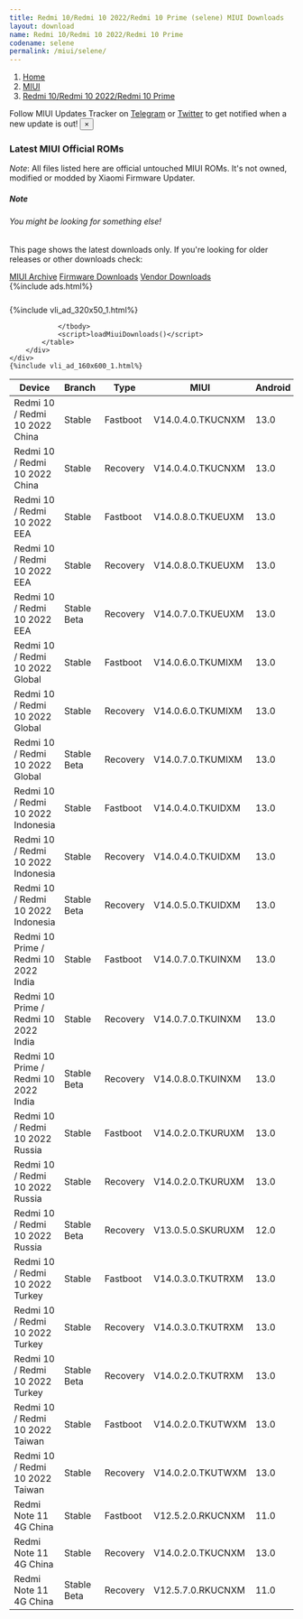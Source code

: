 ```yaml
---
title: Redmi 10/Redmi 10 2022/Redmi 10 Prime (selene) MIUI Downloads
layout: download
name: Redmi 10/Redmi 10 2022/Redmi 10 Prime
codename: selene
permalink: /miui/selene/
---
```

<nav aria-label="breadcrumb">
    <ol class="breadcrumb">
        <li class="breadcrumb-item"><a href="/">Home</a></li>
        <li class="breadcrumb-item"><a href="/miui/">MIUI</a></li>
        <li class="breadcrumb-item active" aria-current="page"><a href="/miui/selene/">Redmi 10/Redmi 10 2022/Redmi 10 Prime</a></li>
    </ol>
</nav>
<div class="alert alert-primary alert-dismissible fade show" role="alert">
    Follow MIUI Updates Tracker on <a href="https://t.me/MIUIUpdatesTracker" class="alert-link">Telegram</a>
     or <a href="https://twitter.com/MiFwUpdater" class="alert-link">Twitter</a> to get notified when a new update is out!
    <button type="button" class="close" data-dismiss="alert" aria-label="Close">
        <span aria-hidden="true">&times;</span>
    </button>
</div>

### Latest MIUI Official ROMs
*Note*: All files listed here are official untouched MIUI ROMs. It's not owned, modified or modded by Xiaomi Firmware Updater.
<div class="card">
  <div class="card-body">
    <h5 class="card-title">Note</h5>
    <h6 class="card-subtitle mb-2 text-muted">You might be looking for something else!</h6>
    <p class="card-text">This page shows the latest downloads only.
     If you're looking for older releases or other downloads check:</p>
    <a href="/archive/miui/selene/" class="card-link">MIUI Archive</a>
    <a href="/firmware/selene/" class="card-link">Firmware Downloads</a>
    <a href="/vendor/selene/" class="card-link">Vendor Downloads</a>
  </div>
</div>
{%include ads.html%}
<div class="row justify-content-center">
    <div class="col-10">
        <div class="table-responsive-md" style="margin-top: 25px;">
            {%include vli_ad_320x50_1.html%}
            <table id="miui" class="display dt-responsive nowrap compact table table-striped table-hover table-sm">
                <thead class="thead-dark">
                    <tr>
                        <th data-ref="device">Device</th>
                        <th data-ref="branch">Branch</th>
                        <th data-ref="type">Type</th>
                        <th data-ref="miui">MIUI</th>
                        <th data-ref="android">Android</th>
                        <th data-ref="size">Size</th>
                        <th data-ref="size">Date</th>
                        <th data-ref="link">Link</th>
                    </tr>
                </thead>
                <tbody>
                <tr><td>Redmi 10 / Redmi 10 2022 China</td><td>Stable</td><td>Fastboot</td><td>V14.0.4.0.TKUCNXM</td><td>13.0</td><td>5.4 GB</td><td>2023-12-28</td><td><a href="/miui/selene/stable/V14.0.4.0.TKUCNXM/">Download</a></td></tr>
<tr><td>Redmi 10 / Redmi 10 2022 China</td><td>Stable</td><td>Recovery</td><td>V14.0.4.0.TKUCNXM</td><td>13.0</td><td>4.1 GB</td><td>2024-01-05</td><td><a href="/miui/selene/stable/V14.0.4.0.TKUCNXM/">Download</a></td></tr>
<tr><td>Redmi 10 / Redmi 10 2022 EEA</td><td>Stable</td><td>Fastboot</td><td>V14.0.8.0.TKUEUXM</td><td>13.0</td><td>5.9 GB</td><td>2023-12-01</td><td><a href="/miui/selene/stable/V14.0.8.0.TKUEUXM/">Download</a></td></tr>
<tr><td>Redmi 10 / Redmi 10 2022 EEA</td><td>Stable</td><td>Recovery</td><td>V14.0.8.0.TKUEUXM</td><td>13.0</td><td>3.4 GB</td><td>2023-12-08</td><td><a href="/miui/selene/stable/V14.0.8.0.TKUEUXM/">Download</a></td></tr>
<tr><td>Redmi 10 / Redmi 10 2022 EEA</td><td>Stable Beta</td><td>Recovery</td><td>V14.0.7.0.TKUEUXM</td><td>13.0</td><td>3.4 GB</td><td>2023-10-12</td><td><a href="/miui/selene/stable beta/V14.0.7.0.TKUEUXM/">Download</a></td></tr>
<tr><td>Redmi 10 / Redmi 10 2022 Global</td><td>Stable</td><td>Fastboot</td><td>V14.0.6.0.TKUMIXM</td><td>13.0</td><td>6.3 GB</td><td>2023-12-02</td><td><a href="/miui/selene/stable/V14.0.6.0.TKUMIXM/">Download</a></td></tr>
<tr><td>Redmi 10 / Redmi 10 2022 Global</td><td>Stable</td><td>Recovery</td><td>V14.0.6.0.TKUMIXM</td><td>13.0</td><td>3.5 GB</td><td>2023-12-08</td><td><a href="/miui/selene/stable/V14.0.6.0.TKUMIXM/">Download</a></td></tr>
<tr><td>Redmi 10 / Redmi 10 2022 Global</td><td>Stable Beta</td><td>Recovery</td><td>V14.0.7.0.TKUMIXM</td><td>13.0</td><td>3.7 GB</td><td>2024-05-09</td><td><a href="/miui/selene/stable beta/V14.0.7.0.TKUMIXM/">Download</a></td></tr>
<tr><td>Redmi 10 / Redmi 10 2022 Indonesia</td><td>Stable</td><td>Fastboot</td><td>V14.0.4.0.TKUIDXM</td><td>13.0</td><td>5.5 GB</td><td>2023-10-12</td><td><a href="/miui/selene/stable/V14.0.4.0.TKUIDXM/">Download</a></td></tr>
<tr><td>Redmi 10 / Redmi 10 2022 Indonesia</td><td>Stable</td><td>Recovery</td><td>V14.0.4.0.TKUIDXM</td><td>13.0</td><td>3.4 GB</td><td>2023-10-19</td><td><a href="/miui/selene/stable/V14.0.4.0.TKUIDXM/">Download</a></td></tr>
<tr><td>Redmi 10 / Redmi 10 2022 Indonesia</td><td>Stable Beta</td><td>Recovery</td><td>V14.0.5.0.TKUIDXM</td><td>13.0</td><td>3.5 GB</td><td>2024-05-09</td><td><a href="/miui/selene/stable beta/V14.0.5.0.TKUIDXM/">Download</a></td></tr>
<tr><td>Redmi 10 Prime / Redmi 10 2022 India</td><td>Stable</td><td>Fastboot</td><td>V14.0.7.0.TKUINXM</td><td>13.0</td><td>4.8 GB</td><td>2023-10-12</td><td><a href="/miui/selene/stable/V14.0.7.0.TKUINXM/">Download</a></td></tr>
<tr><td>Redmi 10 Prime / Redmi 10 2022 India</td><td>Stable</td><td>Recovery</td><td>V14.0.7.0.TKUINXM</td><td>13.0</td><td>3.4 GB</td><td>2023-10-19</td><td><a href="/miui/selene/stable/V14.0.7.0.TKUINXM/">Download</a></td></tr>
<tr><td>Redmi 10 Prime / Redmi 10 2022 India</td><td>Stable Beta</td><td>Recovery</td><td>V14.0.8.0.TKUINXM</td><td>13.0</td><td>3.5 GB</td><td>2024-05-09</td><td><a href="/miui/selene/stable beta/V14.0.8.0.TKUINXM/">Download</a></td></tr>
<tr><td>Redmi 10 / Redmi 10 2022 Russia</td><td>Stable</td><td>Fastboot</td><td>V14.0.2.0.TKURUXM</td><td>13.0</td><td>5.6 GB</td><td>2023-09-26</td><td><a href="/miui/selene/stable/V14.0.2.0.TKURUXM/">Download</a></td></tr>
<tr><td>Redmi 10 / Redmi 10 2022 Russia</td><td>Stable</td><td>Recovery</td><td>V14.0.2.0.TKURUXM</td><td>13.0</td><td>3.4 GB</td><td>2023-10-13</td><td><a href="/miui/selene/stable/V14.0.2.0.TKURUXM/">Download</a></td></tr>
<tr><td>Redmi 10 / Redmi 10 2022 Russia</td><td>Stable Beta</td><td>Recovery</td><td>V13.0.5.0.SKURUXM</td><td>12.0</td><td>3.0 GB</td><td>2023-03-09</td><td><a href="/miui/selene/stable beta/V13.0.5.0.SKURUXM/">Download</a></td></tr>
<tr><td>Redmi 10 / Redmi 10 2022 Turkey</td><td>Stable</td><td>Fastboot</td><td>V14.0.3.0.TKUTRXM</td><td>13.0</td><td>5.5 GB</td><td>2023-12-01</td><td><a href="/miui/selene/stable/V14.0.3.0.TKUTRXM/">Download</a></td></tr>
<tr><td>Redmi 10 / Redmi 10 2022 Turkey</td><td>Stable</td><td>Recovery</td><td>V14.0.3.0.TKUTRXM</td><td>13.0</td><td>3.4 GB</td><td>2023-12-18</td><td><a href="/miui/selene/stable/V14.0.3.0.TKUTRXM/">Download</a></td></tr>
<tr><td>Redmi 10 / Redmi 10 2022 Turkey</td><td>Stable Beta</td><td>Recovery</td><td>V14.0.2.0.TKUTRXM</td><td>13.0</td><td>3.4 GB</td><td>2023-10-18</td><td><a href="/miui/selene/stable beta/V14.0.2.0.TKUTRXM/">Download</a></td></tr>
<tr><td>Redmi 10 / Redmi 10 2022 Taiwan</td><td>Stable</td><td>Fastboot</td><td>V14.0.2.0.TKUTWXM</td><td>13.0</td><td>5.0 GB</td><td>2023-12-13</td><td><a href="/miui/selene/stable/V14.0.2.0.TKUTWXM/">Download</a></td></tr>
<tr><td>Redmi 10 / Redmi 10 2022 Taiwan</td><td>Stable</td><td>Recovery</td><td>V14.0.2.0.TKUTWXM</td><td>13.0</td><td>3.3 GB</td><td>2023-12-25</td><td><a href="/miui/selene/stable/V14.0.2.0.TKUTWXM/">Download</a></td></tr>
<tr><td>Redmi Note 11 4G China</td><td>Stable</td><td>Fastboot</td><td>V12.5.2.0.RKUCNXM</td><td>11.0</td><td>4.6 GB</td><td>2021-11-26</td><td><a href="/miui/selenes/stable/V12.5.2.0.RKUCNXM/">Download</a></td></tr>
<tr><td>Redmi Note 11 4G China</td><td>Stable</td><td>Recovery</td><td>V14.0.2.0.TKUCNXM</td><td>13.0</td><td>4.2 GB</td><td>2023-05-16</td><td><a href="/miui/selenes/stable/V14.0.2.0.TKUCNXM/">Download</a></td></tr>
<tr><td>Redmi Note 11 4G China</td><td>Stable Beta</td><td>Recovery</td><td>V12.5.7.0.RKUCNXM</td><td>11.0</td><td>3.2 GB</td><td>2022-01-22</td><td><a href="/miui/selenes/stable beta/V12.5.7.0.RKUCNXM/">Download</a></td></tr>

                </tbody>
                <script>loadMiuiDownloads()</script>
            </table>
        </div>
    </div>
    {%include vli_ad_160x600_1.html%}
</div>
